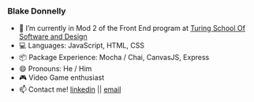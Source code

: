 ### Blake Donnelly

- 🔭 I’m currently in Mod 2 of the Front End program at [Turing School Of Software and Design](https://turing.io/)
- :computer:  Languages: JavaScript, HTML, CSS
- :package:  Package Experience: Mocha / Chai, CanvasJS, Express
- 😄 Pronouns: He / Him
- :video_game: Video Game enthusiast 
- 📫 Contact me! 
[linkedin](https://www.linkedin.com/in/blake-donnelly/)  || 
[email](blake.donnelly2@yahoo.com)


